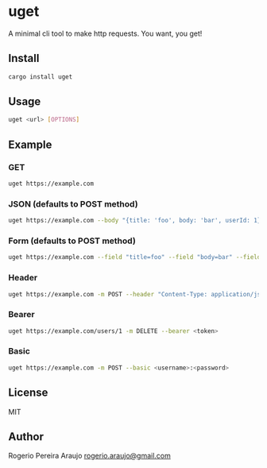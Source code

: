 # uget

A minimal cli tool to make http requests. You want, you get!

## Install

```sh
cargo install uget
```

## Usage

```sh
uget <url> [OPTIONS]
```

## Example

### GET
```sh
uget https://example.com
```

### JSON (defaults to POST method)
```sh
uget https://example.com --body "{title: 'foo', body: 'bar', userId: 1}"
```

### Form (defaults to POST method)
```sh
uget https://example.com --field "title=foo" --field "body=bar" --field "userId=1"
```

### Header
```sh
uget https://example.com -m POST --header "Content-Type: application/json" --body "{ title: 'foo', body: 'bar', userId: 1 }"
```

### Bearer
```sh
uget https://example.com/users/1 -m DELETE --bearer <token>
```

### Basic
```sh
uget https://example.com -m POST --basic <username>:<password>
```

## License

MIT

## Author

Rogerio Pereira Araujo <rogerio.araujo@gmail.com>
